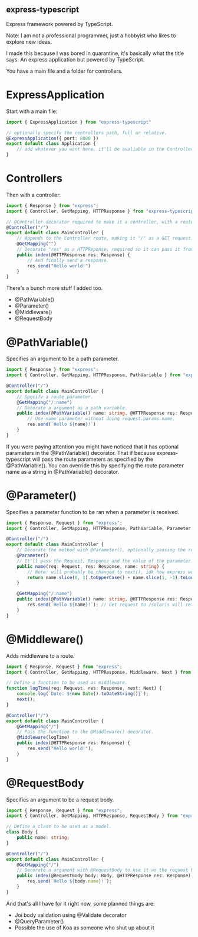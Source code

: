 express-typescript
---
Express framework powered by TypeScript.

Note: I am not a professional programmer, just a hobbyist who likes to explore new ideas.

I made this because I was bored in quarantine, it's basically what the title says. An express application but powered by TypeScript.

You have a main file and a folder for controllers.

# ExpressApplication

Start with a main file:
```typescript
import { ExpressApplication } from "express-typescript"

// optionally specify the controllers path, full or relative.
@ExpressApplication({ port: 8080 })
export default class Application {
    // add whatever you want here, it'll be avaliable in the Controllers.
}
```
# Controllers
Then with a controller:
```typescript
import { Response } from "express";
import { Controller, GetMapping, HTTPResponse } from "express-typescript";

// @Controller decorator required to make it a controller, with a route as an argument.
@Controller("/")
export default class MainController {
    // Appends to the Controller route, making it "/" as a GET request.
    @GetMapping("")
    // Decorate "res" as a HTTPReponse, required so it can pass it from the express method.
    public index(@HTTPResponse res: Response) { 
        // And finally send a response.
        res.send("Hello world!")
    }
}
```

There's a bunch more stuff I added too.

- @PathVariable()
- @Parameter()
- @Middleware()
- @RequestBody

# @PathVariable()

Specifies an argument to be a path parameter.

```typescript
import { Response } from "express";
import { Controller, GetMapping, HTTPResponse, PathVariable } from "express-typescript";

@Controller("/")
export default class MainController {
    // Specify a route parameter.
    @GetMapping("/:name")
    // Decorate a argument as a path variable.
    public index(@PathVariable() name: string, @HTTPResponse res: Response) { 
        // Use name parameter without doing request.params.name.
        res.send(`Hello ${name}!`)
    }
}
``` 

If you were paying attention you might have noticed that it has optional parameters in the @PathVariable() decorator.
That if because express-typescript will pass the route parameters as specified by the @PathVariable().
You can override this by specifying the route parameter name as a string in @PathVariable() decorator.

# @Parameter()

Specifies a parameter function to be ran when a parameter is received.

```typescript
import { Response, Request } from "express";
import { Controller, GetMapping, HTTPResponse, PathVariable, Parameter } from "express-typescript";

@Controller("/")
export default class MainController {
    // Decorate the method with @Parameter(), optionally passing the route parameter name if it's not allowed by JavaScript, ie being numbers.
    @Parameter()
    // It'll pass the Request, Response and the value of the parameter.
    public name(req: Request, res: Response, name: string) {
        // Note: will probably be changed to next(), idk how express works that much tbh
        return name.slice(0, 1).toUpperCase() + name.slice(1, -1).toLowerCase();
    }

    @GetMapping("/:name")
    public index(@PathVariable() name: string, @HTTPResponse res: Response) { 
        res.send(`Hello ${name}!`); // Get request to /solaris will return "Hello Solaris!".
    }
}
``` 

# @Middleware()

Adds middleware to a route.

```typescript
import { Response, Request } from "express";
import { Controller, GetMapping, HTTPResponse, Middleware, Next } from "express-typescript";

// Define a function to be used as middleware.
function logTime(req: Request, res: Response, next: Next) {
    console.log(`Date: ${new Date().toDateString()}`);
    next();
}

@Controller("/")
export default class MainController {
    @GetMapping("/")
    // Pass the function to the @Middleware() decorator.
    @Middleware(logTime)
    public index(@HTTPResponse res: Response) { 
        res.send("Hello world!");
    }
}
``` 

# @RequestBody

Specifies an argument to be a request body.

```typescript
import { Response, Request } from "express";
import { Controller, GetMapping, HTTPResponse, RequestBody } from "express-typescript";

// Define a class to be used as a model.
class Body {
    public name: string;
}

@Controller("/")
export default class MainController {
    @GetMapping("/")
    // Decorate a argument with @RequestBody to use it as the request body.
    public index(@RequestBody body: Body, @HTTPResponse res: Response) { 
        res.send(`Hello ${body.name}!`);
    }
}
``` 

And that's all I have for it right now, some planned things are:
- Joi body validation using @Validate decorator
- @QueryParameter()
- Possible the use of Koa as someone who shut up about it
